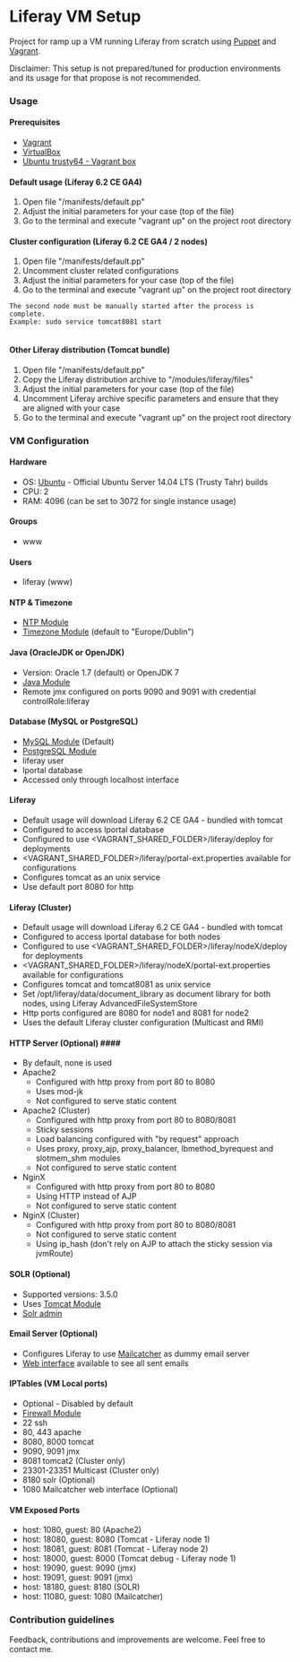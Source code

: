 # Liferay VM Setup #

Project for ramp up a VM running Liferay from scratch using [Puppet](https://puppetlabs.com/) and [Vagrant](https://www.vagrantup.com/).

Disclaimer: This setup is not prepared/tuned for production environments and its usage for that propose is not recommended. 

### Usage ###

#### Prerequisites ####

* [Vagrant](http://docs.vagrantup.com/v2/getting-started/index.html) 
* [VirtualBox](https://www.virtualbox.org/)
* [Ubuntu trusty64 - Vagrant box](https://atlas.hashicorp.com/ubuntu/boxes/trusty64)

#### Default usage (Liferay 6.2 CE GA4) ####

1. Open file "/manifests/default.pp"
2. Adjust the initial parameters for your case (top of the file)
3. Go to the terminal and execute "vagrant up" on the project root directory

#### Cluster configuration (Liferay 6.2 CE GA4 / 2 nodes) ####

1. Open file "/manifests/default.pp"
2. Uncomment cluster related configurations
3. Adjust the initial parameters for your case (top of the file)
4. Go to the terminal and execute "vagrant up" on the project root directory

```
The second node must be manually started after the process is complete.
Example: sudo service tomcat8081 start


```

#### Other Liferay distribution (Tomcat bundle) ####

1. Open file "/manifests/default.pp"
2. Copy the Liferay distribution archive to "/modules/liferay/files" 
3. Adjust the initial parameters for your case (top of the file)
4. Uncomment Liferay archive specific parameters and ensure that they are aligned with your case
5. Go to the terminal and execute "vagrant up" on the project root directory

### VM Configuration ###

#### Hardware ####

* OS: [Ubuntu](https://atlas.hashicorp.com/ubuntu/boxes/trusty64) - Official Ubuntu Server 14.04 LTS (Trusty Tahr) builds
* CPU: 2
* RAM: 4096 (can be set to 3072 for single instance usage)

#### Groups #####

* www

#### Users #####

* liferay (www)

#### NTP & Timezone #####

* [NTP Module](https://forge.puppetlabs.com/puppetlabs/ntp)
* [Timezone Module](https://forge.puppetlabs.com/saz/timezone) (default to "Europe/Dublin")

#### Java (OracleJDK or OpenJDK) #####

* Version: Oracle 1.7 (default) or OpenJDK 7
* [Java Module](https://forge.puppetlabs.com/puppetlabs/java)
* Remote jmx configured on ports 9090 and 9091 with credential controlRole:liferay

#### Database (MySQL or PostgreSQL) #####

* [MySQL Module](https://forge.puppetlabs.com/puppetlabs/mysql) (Default)
* [PostgreSQL Module](https://forge.puppetlabs.com/puppetlabs/postgresql)
* liferay user
* lportal database
* Accessed only through localhost interface

#### Liferay #####

* Default usage will download Liferay 6.2 CE GA4 - bundled with tomcat
* Configured to access lportal database
* Configured to use <VAGRANT_SHARED_FOLDER>/liferay/deploy for deployments
* <VAGRANT_SHARED_FOLDER>/liferay/portal-ext.properties available for configurations 
* Configures tomcat as an unix service
* Use default port 8080 for http

#### Liferay (Cluster) #####

* Default usage will download Liferay 6.2 CE GA4 - bundled with tomcat
* Configured to access lportal database for both nodes
* Configured to use <VAGRANT_SHARED_FOLDER>/liferay/nodeX/deploy for deployments
* <VAGRANT_SHARED_FOLDER>/liferay/nodeX/portal-ext.properties available for configurations 
* Configures tomcat and tomcat8081 as unix service
* Set /opt/liferay/data/document_library as document library for both nodes, using Liferay AdvancedFileSystemStore
* Http ports configured are 8080 for node1 and 8081 for node2
* Uses the default Liferay cluster configuration (Multicast and RMI)

#### HTTP Server (Optional) ####

* By default, none is used
* Apache2
	* Configured with http proxy from port 80 to 8080
	* Uses mod-jk
	* Not configured to serve static content
* Apache2 (Cluster)
	* Configured with http proxy from port 80 to 8080/8081
	* Sticky sessions
	* Load balancing configured with "by request" approach
	* Uses proxy, proxy_ajp, proxy_balancer, lbmethod_byrequest and slotmem_shm modules
	* Not configured to serve static content
* NginX
	* Configured with http proxy from port 80 to 8080
	* Using HTTP instead of AJP
	* Not configured to serve static content
* NginX (Cluster)
	* Configured with http proxy from port 80 to 8080/8081
	* Not configured to serve static content
	* Using ip_hash (don't rely on AJP to attach the sticky session via jvmRoute)

#### SOLR (Optional) #####

* Supported versions: 3.5.0
* Uses [Tomcat Module](https://forge.puppetlabs.com/puppetlabs/tomcat)
* [Solr admin](http://localhost:18180/solr/admin)

#### Email Server (Optional) #####

* Configures Liferay to use [Mailcatcher](http://mailcatcher.me/) as dummy email server
* [Web interface](http://localhost:11080) available to see all sent emails

#### IPTables (VM Local ports) #####

* Optional - Disabled by default
* [Firewall Module](https://forge.puppetlabs.com/puppetlabs/firewall)
* 22 ssh
* 80, 443 apache
* 8080, 8000 tomcat
* 9090, 9091 jmx
* 8081 tomcat2 (Cluster only)
* 23301-23351 Multicast (Cluster only)
* 8180 solr (Optional)
* 1080 Mailcatcher web interface (Optional)

#### VM Exposed Ports #####

* host: 1080, guest: 80    (Apache2)
* host: 18080, guest: 8080 (Tomcat - Liferay node 1)
* host: 18081, guest: 8081 (Tomcat - Liferay node 2)
* host: 18000, guest: 8000 (Tomcat debug - Liferay node 1)
* host: 19090, guest: 9090 (jmx)
* host: 19091, guest: 9091 (jmx)
* host: 18180, guest: 8180 (SOLR)
* host: 11080, guest: 1080 (Mailcatcher)

### Contribution guidelines ###

Feedback, contributions and improvements are welcome. Feel free to contact me.